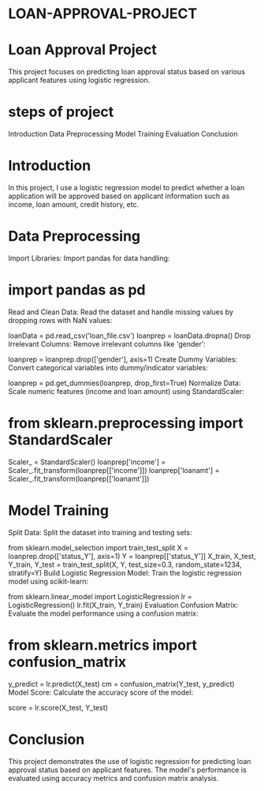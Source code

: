 # LOAN-APPROVAL-PROJECT

# Loan Approval Project
This project focuses on predicting loan approval status based on various applicant features using logistic regression.

# steps of project
Introduction
Data Preprocessing
Model Training
Evaluation
Conclusion

# Introduction
In this project, I use a logistic regression model to predict whether a loan application will be approved based on applicant information such as income, loan amount, credit history, etc.

# Data Preprocessing
Import Libraries: Import pandas for data handling:
# import pandas as pd
Read and Clean Data: Read the dataset and handle missing values by dropping rows with NaN values:

loanData = pd.read_csv('loan_file.csv')
loanprep = loanData.dropna()
Drop Irrelevant Columns: Remove irrelevant columns like 'gender':

loanprep = loanprep.drop(['gender'], axis=1)
Create Dummy Variables: Convert categorical variables into dummy/indicator variables:

loanprep = pd.get_dummies(loanprep, drop_first=True)
Normalize Data: Scale numeric features (income and loan amount) using StandardScaler:

# from sklearn.preprocessing import StandardScaler
Scaler_ = StandardScaler()
loanprep['income'] = Scaler_.fit_transform(loanprep[['income']])
loanprep['loanamt'] = Scaler_.fit_transform(loanprep[['loanamt']])
# Model Training
Split Data: Split the dataset into training and testing sets:

from sklearn.model_selection import train_test_split
X = loanprep.drop(['status_Y'], axis=1)
Y = loanprep[['status_Y']]
X_train, X_test, Y_train, Y_test = train_test_split(X, Y, test_size=0.3, random_state=1234, stratify=Y)
Build Logistic Regression Model: Train the logistic regression model using scikit-learn:

from sklearn.linear_model import LogisticRegression
lr = LogisticRegression()
lr.fit(X_train, Y_train)
Evaluation
Confusion Matrix: Evaluate the model performance using a confusion matrix:

# from sklearn.metrics import confusion_matrix
y_predict = lr.predict(X_test)
cm = confusion_matrix(Y_test, y_predict)
Model Score: Calculate the accuracy score of the model:

score = lr.score(X_test, Y_test)
# Conclusion
This project demonstrates the use of logistic regression for predicting loan approval status based on applicant features. The model's performance is evaluated using accuracy metrics and confusion matrix analysis.









